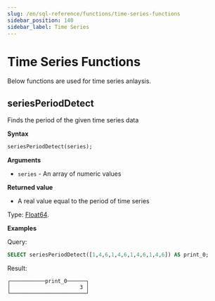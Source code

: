 ```yaml
---
slug: /en/sql-reference/functions/time-series-functions
sidebar_position: 140
sidebar_label: Time Series
---
```


# Time Series Functions

Below functions are used for time series anlaysis.

## seriesPeriodDetect

Finds the period of the given time series data

**Syntax**

``` sql
seriesPeriodDetect(series);
```

**Arguments**

- `series` - An array of numeric values

**Returned value**

- A real value equal to the period of time series

Type: [Float64](../../sql-reference/data-types/float.md).

**Examples**

Query:

``` sql
SELECT seriesPeriodDetect([1,4,6,1,4,6,1,4,6,1,4,6]) AS print_0;
```

Result:

``` text
┌───────────print_0──────┐
│                      3 │
└────────────────────────┘
```